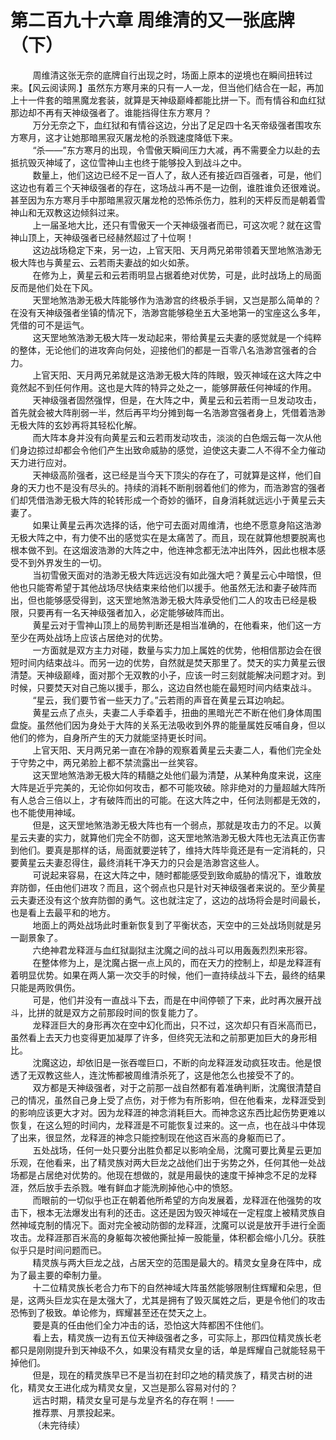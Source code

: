 <h1>第二百九十六章 周维清的又一张底牌（下）</h1>
<div id="content">&nbsp&nbsp&nbsp&nbsp&nbsp&nbsp&nbsp&nbsp
 周维清这张无奈的底牌自行出现之时，场面上原本的逆境也在瞬间扭转过来。【风云阅读网.】虽然东方寒月来的只有一人一龙，但当他们结合在一起，再加上十一件套的暗黑魔龙套装，就算是天神级巅峰都能比拼一下。而有情谷和血红狱那边却不再有天神级强者了。谁能挡得住东方寒月？
 <br/>&nbsp&nbsp&nbsp&nbsp&nbsp&nbsp&nbsp&nbsp
 万分无奈之下，血红狱和有情谷这边，分出了足足四十名天帝级强者围攻东方寒月，这才让她那暗黑寂灭屠龙枪的杀戮速度降低下来。
 <br/>&nbsp&nbsp&nbsp&nbsp&nbsp&nbsp&nbsp&nbsp
 “杀——”东方寒月的出现，令雪傲天瞬间压力大减，再不需要全力以赴的去抵抗毁灭神域了，这位雪神山主也终于能够投入到战斗之中。
 <br/>&nbsp&nbsp&nbsp&nbsp&nbsp&nbsp&nbsp&nbsp
 数量上，他们这边已经不足一百人了，敌人还有接近四百强者，可是，他们这边也有着三个天神级强者的存在，这场战斗再不是一边倒，谁胜谁负还很难说。甚至因为东方寒月手中那暗黑寂灭屠龙枪的恐怖杀伤力，胜利的天枰反而是朝着雪神山和无双教这边倾斜过来。
 <br/>&nbsp&nbsp&nbsp&nbsp&nbsp&nbsp&nbsp&nbsp
 上一届圣地大比，还只有雪傲天一个天神级强者而已，可这次呢？就在这雪神山顶上，天神级强者已经赫然超过了十位啊！
 <br/>&nbsp&nbsp&nbsp&nbsp&nbsp&nbsp&nbsp&nbsp
 这边战场稳定下来，另一边，上官天阳、天月两兄弟带领着天罡地煞浩渺无极大阵也与黄星云、云若雨夫妻战的如火如荼。
 <br/>&nbsp&nbsp&nbsp&nbsp&nbsp&nbsp&nbsp&nbsp
 在修为上，黄星云和云若雨明显占据着绝对优势，可是，此时战场上的局面反而是他们处在下风。
 <br/>&nbsp&nbsp&nbsp&nbsp&nbsp&nbsp&nbsp&nbsp
 天罡地煞浩渺无极大阵能够作为浩渺宫的终极杀手锏，又岂是那么简单的？在没有天神级强者坐镇的情况下，浩渺宫能够稳坐五大圣地第一的宝座这么多年，凭借的可不是运气。
 <br/>&nbsp&nbsp&nbsp&nbsp&nbsp&nbsp&nbsp&nbsp
 这天罡地煞浩渺无极大阵一发动起来，带给黄星云夫妻的感觉就是一个纯粹的整体，无论他们的进攻奔向何处，迎接他们的都是一百零八名浩渺宫强者的合力。
 <br/>&nbsp&nbsp&nbsp&nbsp&nbsp&nbsp&nbsp&nbsp
 上官天阳、天月两兄弟就是这浩渺无极大阵的阵眼，毁灭神域在这大阵之中竟然起不到任何作用。这也是大阵的特异之处之一，能够屏蔽任何神域的作用。
 <br/>&nbsp&nbsp&nbsp&nbsp&nbsp&nbsp&nbsp&nbsp
 天神级强者固然强悍，但是，在大阵之中，黄星云和云若雨一旦发动攻击，首先就会被大阵削弱一半，然后再平均分摊到每一名浩渺宫强者身上，凭借着浩渺无极大阵的玄妙再将其轻松化解。
 <br/>&nbsp&nbsp&nbsp&nbsp&nbsp&nbsp&nbsp&nbsp
 而大阵本身并没有向黄星云和云若雨发动攻击，淡淡的白色烟云每一次从他们身边掠过却都会令他们产生出致命威胁的感觉，迫使这夫妻二人不得不全力催动天力进行应对。
 <br/>&nbsp&nbsp&nbsp&nbsp&nbsp&nbsp&nbsp&nbsp
 天神级高阶强者，这已经是当今天下顶尖的存在了，可就算是这样，他们自身的天力也不是没有尽头的。持续的消耗不断削弱着他们的修为，而浩渺宫的强者们却凭借浩渺无极大阵的轮转形成一个奇妙的循环，自身消耗就远远小于黄星云夫妻了。
 <br/>&nbsp&nbsp&nbsp&nbsp&nbsp&nbsp&nbsp&nbsp
 如果让黄星云再次选择的话，他宁可去面对周维清，也绝不愿意身陷这浩渺无极大阵之中，有力使不出的感觉实在是太痛苦了。而且，现在就算他想要脱离也根本做不到。在这烟波浩渺的大阵之中，他连神念都无法冲出阵外，因此也根本感受不到外界发生的一切。
 <br/>&nbsp&nbsp&nbsp&nbsp&nbsp&nbsp&nbsp&nbsp
 当初雪傲天面对的浩渺无极大阵远远没有如此强大吧？黄星云心中暗恨，但他也只能寄希望于其他战场尽快结束来给他们以援手。他虽然无法和妻子破阵而出，但也能够感受得到，这天罡地煞浩渺无极大阵承受他们二人的攻击已经是极限，只要再有一名天神级强者加入，必定能够破阵而出。
 <br/>&nbsp&nbsp&nbsp&nbsp&nbsp&nbsp&nbsp&nbsp
 黄星云对于雪神山顶上的局势判断还是相当准确的，在他看来，他们这一方至少在两处战场上应该占居绝对的优势。
 <br/>&nbsp&nbsp&nbsp&nbsp&nbsp&nbsp&nbsp&nbsp
 一方面就是双方主力对碰，数量与实力加上属姓的优势，他相信那边会在很短时间内结束战斗。而另一边的优势，自然就是焚天那里了。焚天的实力黄星云很清楚。天神级巅峰，面对那个无双教的小子，应该一时三刻就能解决问题才对。到时候，只要焚天对自己施以援手，那么，这边自然也能在最短时间内结束战斗。
 <br/>&nbsp&nbsp&nbsp&nbsp&nbsp&nbsp&nbsp&nbsp
 “星云，我们要节省一些天力了。”云若雨的声音在黄星云耳边响起。
 <br/>&nbsp&nbsp&nbsp&nbsp&nbsp&nbsp&nbsp&nbsp
 黄星云点了点头，夫妻二人手牵着手，扭曲的黑暗光芒不断在他们身体周围盘旋。虽然他们因为身处于大阵的关系无法吸收到外界的能量属姓反哺自身，但以他们的修为，自身所产生的天力就能坚持更长时间。
 <br/>&nbsp&nbsp&nbsp&nbsp&nbsp&nbsp&nbsp&nbsp
 上官天阳、天月两兄弟一直在冷静的观察着黄星云夫妻二人，看他们完全处于守势之中，两兄弟脸上都不禁流露出一丝笑容。
 <br/>&nbsp&nbsp&nbsp&nbsp&nbsp&nbsp&nbsp&nbsp
 这天罡地煞浩渺无极大阵的精髓之处他们最为清楚，从某种角度来说，这座大阵是近乎完美的，无论你如何攻击，都不可能攻破。除非绝对的力量超越大阵所有人总合三倍以上，才有破阵而出的可能。在这大阵之中，任何法则都是无效的，也不能使用神域。
 <br/>&nbsp&nbsp&nbsp&nbsp&nbsp&nbsp&nbsp&nbsp
 但是，这天罡地煞浩渺无极大阵也有一个弱点，那就是攻击力的不足。以黄星云夫妻的实力，就算他们完全不防御，这天罡地煞浩渺无极大阵也无法真正伤害到他们。要真是那样的话，局面就要逆转了，维持大阵毕竟还是有一定消耗的，只要黄星云夫妻忍得住，最终消耗干净天力的只会是浩渺宫这些人。
 <br/>&nbsp&nbsp&nbsp&nbsp&nbsp&nbsp&nbsp&nbsp
 可说起来容易，在这大阵之中，随时都能感受到致命威胁的情况下，谁敢放弃防御，任由他们进攻？而且，这个弱点也只是针对天神级强者来说的。至少黄星云夫妻还没有这个放弃防御的勇气。这也就注定了，这边的战场将会是时间最长，也是看上去最平和的地方。
 <br/>&nbsp&nbsp&nbsp&nbsp&nbsp&nbsp&nbsp&nbsp
 地面上的两处战场此时重新恢复到了平衡状态，天空中的三处战场则就是另一副景象了。
 <br/>&nbsp&nbsp&nbsp&nbsp&nbsp&nbsp&nbsp&nbsp
 六绝神君龙释涯与血红狱副狱主沈魔之间的战斗可以用轰轰烈烈来形容。
 <br/>&nbsp&nbsp&nbsp&nbsp&nbsp&nbsp&nbsp&nbsp
 在整体修为上，是沈魔占据一点上风的，而在天力的控制上，却是龙释涯有着明显优势。如果在两人第一次交手的时候，他们一直持续战斗下去，最终的结果只能是两败俱伤。
 <br/>&nbsp&nbsp&nbsp&nbsp&nbsp&nbsp&nbsp&nbsp
 可是，他们并没有一直战斗下去，而是在中间停顿了下来，此时再次展开战斗，比拼的就是双方之前那段时间的恢复能力了。
 <br/>&nbsp&nbsp&nbsp&nbsp&nbsp&nbsp&nbsp&nbsp
 龙释涯巨大的身形再次在空中幻化而出，只不过，这次却只有百米高而已，虽然看上去天力也变得更加凝厚了许多，但终究无法和之前那更加巨大的身形相比。
 <br/>&nbsp&nbsp&nbsp&nbsp&nbsp&nbsp&nbsp&nbsp
 沈魔这边，却依旧是一张吞噬巨口，不断的向龙释涯发动疯狂攻击。他是恨透了无双教这些人，连沈怖都被周维清杀死了，这是他怎么也接受不了的。
 <br/>&nbsp&nbsp&nbsp&nbsp&nbsp&nbsp&nbsp&nbsp
 双方都是天神级强者，对于之前那一战自然都有着准确判断，沈魔很清楚自己的情况，虽然自己身上受了点伤，对于修为有所影响，但在他看来，龙释涯受到的影响应该更大才对。因为龙释涯的神念消耗巨大。而神念这东西比起伤势更难以恢复，在这么短的时间内，龙释涯是不可能恢复过来的。这一点，也在战斗中体现了出来，很显然，龙释涯的神念只能控制现在他这百米高的身躯而已了。
 <br/>&nbsp&nbsp&nbsp&nbsp&nbsp&nbsp&nbsp&nbsp
 五处战场，任何一处只要分出胜负都足以影响全局，沈魔可要比黄星云更加乐观，在他看来，出了精灵族对两大巨龙之战他们出于劣势之外，任何其他一处战场都是占居绝对优势的。他现在想做的，就是用最快的速度干掉神念不足的龙释涯，然后放手去杀戮。唯有鲜血才能洗刷掉他心中的愤怒。
 <br/>&nbsp&nbsp&nbsp&nbsp&nbsp&nbsp&nbsp&nbsp
 而眼前的一切似乎也正在朝着他所希望的方向发展着，龙释涯在他强势的攻击下，根本无法爆发出有利的还击。这还是因为毁灭神域在一定程度上被精灵族自然神域克制的情况下。面对完全被动防御的龙释涯，沈魔可以说是放开手进行全面攻击。龙释涯那百米高的身躯每次被他撕扯掉一股能量，体积都会缩小几分。获胜似乎只是时间问题而已。
 <br/>&nbsp&nbsp&nbsp&nbsp&nbsp&nbsp&nbsp&nbsp
 精灵族与两大巨龙之战，占居天空的范围是最大的。精灵女皇身在阵中，成为了最主要的牵制力量。
 <br/>&nbsp&nbsp&nbsp&nbsp&nbsp&nbsp&nbsp&nbsp
 十二位精灵族长老合力布下的自然神域大阵虽然能够限制住辉耀和朵思，但是，这两头巨龙实在是太强大了，尤其是拥有了毁灭属姓之后，更是令他们的攻击恐怖到了极致。单论修为，辉耀甚至还在焚天之上。
 <br/>&nbsp&nbsp&nbsp&nbsp&nbsp&nbsp&nbsp&nbsp
 要是真的任由他们全力冲击的话，恐怕这大阵都困不住他们。
 <br/>&nbsp&nbsp&nbsp&nbsp&nbsp&nbsp&nbsp&nbsp
 看上去，精灵族一边有五位天神级强者之多，可实际上，那四位精灵族长老都只是刚刚提升到天神级不久，如果没有精灵女皇的话，单是辉耀自己就能轻易干掉他们。
 <br/>&nbsp&nbsp&nbsp&nbsp&nbsp&nbsp&nbsp&nbsp
 但是，现在的精灵族早已不是当初在封印之地的精灵族了，精灵古树的进化，精灵女王进化成为精灵女皇，又岂是那么容易对付的？
 <br/>&nbsp&nbsp&nbsp&nbsp&nbsp&nbsp&nbsp&nbsp
 远古时期，精灵女皇可是与龙皇齐名的存在啊！——
 <br/>&nbsp&nbsp&nbsp&nbsp&nbsp&nbsp&nbsp&nbsp
 推荐票、月票投起来。
 <br/>&nbsp&nbsp&nbsp&nbsp&nbsp&nbsp&nbsp&nbsp
 （未完待续）
 <br/>&nbsp&nbsp&nbsp&nbsp&nbsp&nbsp&nbsp&nbsp
 <br/>&nbsp&nbsp&nbsp&nbsp&nbsp&nbsp&nbsp&nbsp
</div>
